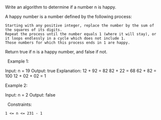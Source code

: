 Write an algorithm to determine if a number n is happy.

A happy number is a number defined by the following process:


	Starting with any positive integer, replace the number by the sum of the squares of its digits.
	Repeat the process until the number equals 1 (where it will stay), or it loops endlessly in a cycle which does not include 1.
	Those numbers for which this process ends in 1 are happy.


Return true if n is a happy number, and false if not.

 
Example 1:

Input: n = 19
Output: true
Explanation:
12 + 92 = 82
82 + 22 = 68
62 + 82 = 100
12 + 02 + 02 = 1


Example 2:

Input: n = 2
Output: false


 
Constraints:


	1 <= n <= 231 - 1

